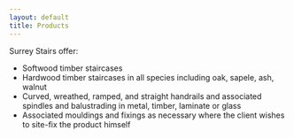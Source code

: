 ```yaml
---
layout: default
title: Products
---
```


Surrey Stairs offer:

* Softwood timber staircases
* Hardwood timber staircases in all species including oak, sapele, ash, walnut 
* Curved, wreathed, ramped, and straight handrails and associated spindles and balustrading in metal, timber, laminate or glass
* Associated mouldings and fixings as necessary where the client wishes to site-fix the product himself

